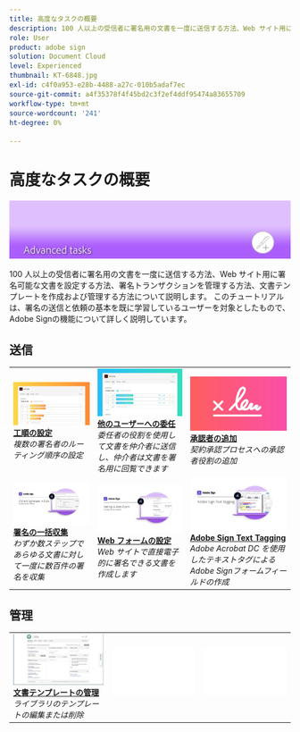 ```yaml
---
title: 高度なタスクの概要
description: 100 人以上の受信者に署名用の文書を一度に送信する方法、Web サイト用に署名可能な文書を設定する方法、署名トランザクションを管理する方法、文書テンプレートを作成および管理する方法について説明します。
role: User
product: adobe sign
solution: Document Cloud
level: Experienced
thumbnail: KT-6848.jpg
exl-id: c4f0a953-e28b-4488-a27c-010b5adaf7ec
source-git-commit: a4f35378f4f45bd2c3f2ef4ddf95474a83655709
workflow-type: tm+mt
source-wordcount: '241'
ht-degree: 0%

---
```


# 高度なタスクの概要

![詳細画像に署名](../assets/Hero-Advanced.png)

100 人以上の受信者に署名用の文書を一度に送信する方法、Web サイト用に署名可能な文書を設定する方法、署名トランザクションを管理する方法、文書テンプレートを作成および管理する方法について説明します。 このチュートリアルは、署名の送信と依頼の基本を既に学習しているユーザーを対象としたもので、Adobe Signの機能について詳しく説明しています。

## 送信

<table style="table-layout:fixed">
<tr>
  <td>
    <a href="setting-up-routing.md">
      <img alt="工順の設定" src="../assets/Routing.png">
    </a>
    <div>
    <a href="setting-up-routing.md"><strong>工順の設定</strong></a>
    </div>
    <em>複数の署名者のルーティング順序の設定</em>
    <br>
  </td>
  <td>
    <a href="delegate-signature.md">
      <img alt="他のユーザーへの委任" src="../assets/Delegating.png" />
    </a>  
    <div>
    <a href="delegate-signature.md"><strong>他のユーザーへの委任</strong></a>
    </div>
    <em>委任者の役割を使用して文書を仲介者に送信し、仲介者は文書を署名用に回覧できます</em>
    <br>
  </td>
  <td>
    <a href="add-an-approver.md">
      <img alt="承認者の追加" src="../assets/Approver.png" />
    </a>
    <div>
    <a href="add-an-approver.md"><strong>承認者の追加</strong></a>
    </div>
    <em>契約承認プロセスへの承認者役割の追加</em>
    <br>
  </td>
</tr>
<tr>
  <td>
    <a href="megasign.md">
      <img alt="署名の一括収集" src="../assets/Megasign.png" />
    </a>
    <div>
    <a href="megasign.md"><strong>署名の一括収集</strong></a>
    </div>
    <em>わずか数ステップであらゆる文書に対して一度に数百件の署名を収集</em>
    <br>
  </td>
  <td>
    <a href="webform.md">
      <img alt="Web フォームの設定" src="../assets/Webform.png" />
    </a>
    <div>
    <a href="webform.md"><strong>Web フォームの設定</strong></a>
    </div>
    <em>Web サイトで直接電子的に署名できる文書を作成します</em>
    <br>
  </td> 
  <td>
    <a href="adobe-sign-text-tagging.md">
      <img alt="Adobe Sign Text Tagging" src="../assets/Text-Tagging.png" />
  </a>
    <div>
    <a href="adobe-sign-text-tagging.md"><strong>Adobe Sign Text Tagging</strong></a>
    </div>
    <em>Adobe Acrobat DC を使用したテキストタグによるAdobe Signフォームフィールドの作成</em>
    <br>
  </td> 
</table>

## 管理

<table style="table-layout:fixed">
<tr>
  <td>
    <a href="edit-a-template.md">
      <img alt="文書テンプレートの管理" src="../assets/ManageTemplate.png" />
    </a>
    <div>
    <a href="edit-a-template.md"><strong>文書テンプレートの管理</strong></a>
    </div>
    <em>ライブラリのテンプレートの編集または削除</em>
    <br>
  </td>  
  <td>
    <img alt="スペーサー" src="../assets/Whitespacer.png" />
    <div>
    <br>
  </td>
  <td>
    <img alt="スペーサー" src="../assets/Whitespacer.png" />
    <div>
    <br>
  </td>
</tr>
</table>
